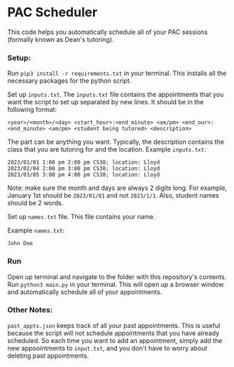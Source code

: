 # PAC Scheduler

This code helps you automatically schedule all of your PAC sessions (formally known as Dean's tutoring).

### Setup:
Run `pip3 install -r requirements.txt` in your terminal. This installs all the necessary packages for the python script.

Set up `inputs.txt`. The `inputs.txt` file contains the appointments that you want the script to set up separated by new lines. It should be in the following format:

```
<year>/<month>/<day> <start_hour>:<end_minute> <am/pm> <end_our>:<end_minute> <am/pm> <student being tutored> <description>
```
The <description> part can be anything you want. Typically, the description contains the class that you are tutoring for and the location.
Example `inputs.txt`:
```
2023/01/01 1:00 pm 2:00 pm CS38; location: Lloyd
2023/02/04 2:00 pm 3:00 pm CS38; location: Lloyd
2023/03/05 3:00 pm 4:00 pm CS38; location: Lloyd
```
Note: make sure the month and days are always 2 digits long. For example, January 1st should be `2023/01/01` and not `2023/1/1`. Also, student names should be 2 words.

Set up `names.txt` file. This file contains your name.

Example `names.txt`:
```
John Doe
```

### Run
Open up terminal and navigate to the folder with this repository's contents. Run `python3 main.py` in your terminal. This will open up a browser window and automatically schedule all of your appointments.

### Other Notes:
`past_appts.json` keeps track of all your past appointments. This is useful because the script will not schedule appointments that you have already scheduled. So each time you want to add an appointment, simply add the new appoointments to `input.txt`, and you don't have to worry about deleting past appointments.